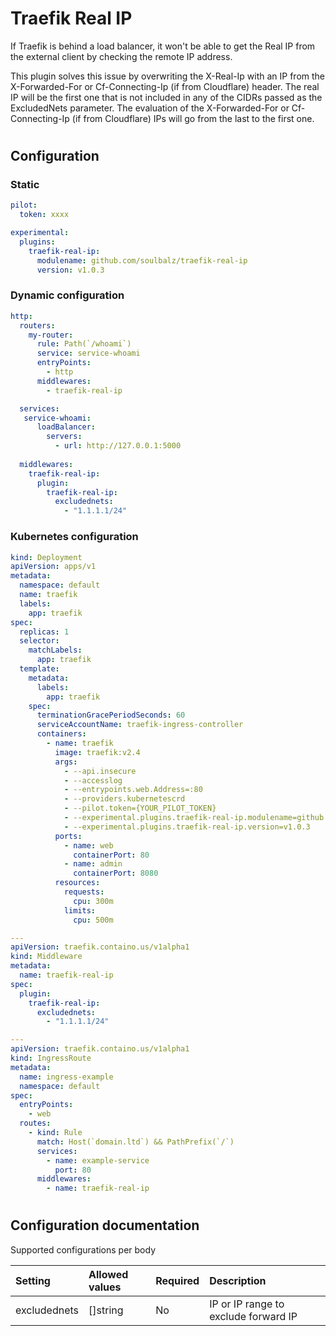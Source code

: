 # Traefik Real IP

If Traefik is behind a load balancer, it won't be able to get the Real IP from the external client by checking the remote IP address.

This plugin solves this issue by overwriting the X-Real-Ip with an IP from the X-Forwarded-For or Cf-Connecting-Ip (if from Cloudflare) header. The real IP will be the first one that is not included in any of the CIDRs passed as the ExcludedNets parameter. The evaluation of the X-Forwarded-For or Cf-Connecting-Ip (if from Cloudflare) IPs will go from the last to the first one.

#
## Configuration

### Static

```yaml
pilot:
  token: xxxx

experimental:
  plugins:
    traefik-real-ip:
      modulename: github.com/soulbalz/traefik-real-ip
      version: v1.0.3
```

### Dynamic configuration

```yaml
http:
  routers:
    my-router:
      rule: Path(`/whoami`)
      service: service-whoami
      entryPoints:
        - http
      middlewares:
        - traefik-real-ip

  services:
   service-whoami:
      loadBalancer:
        servers:
          - url: http://127.0.0.1:5000
  
  middlewares:
    traefik-real-ip:
      plugin:
        traefik-real-ip:
          excludednets:
            - "1.1.1.1/24"
```

### Kubernetes configuration

```yaml
kind: Deployment
apiVersion: apps/v1
metadata:
  namespace: default
  name: traefik
  labels:
    app: traefik
spec:
  replicas: 1
  selector:
    matchLabels:
      app: traefik
  template:
    metadata:
      labels:
        app: traefik
    spec:
      terminationGracePeriodSeconds: 60
      serviceAccountName: traefik-ingress-controller
      containers:
        - name: traefik
          image: traefik:v2.4
          args:
            - --api.insecure
            - --accesslog
            - --entrypoints.web.Address=:80
            - --providers.kubernetescrd
            - --pilot.token={YOUR_PILOT_TOKEN}
            - --experimental.plugins.traefik-real-ip.modulename=github.com/soulbalz/traefik-real-ip
            - --experimental.plugins.traefik-real-ip.version=v1.0.3
          ports:
            - name: web
              containerPort: 80
            - name: admin
              containerPort: 8080
          resources:
            requests:
              cpu: 300m
            limits:
              cpu: 500m

---
apiVersion: traefik.containo.us/v1alpha1
kind: Middleware
metadata:
  name: traefik-real-ip
spec:
  plugin:
    traefik-real-ip:
      excludednets:
        - "1.1.1.1/24"

---
apiVersion: traefik.containo.us/v1alpha1
kind: IngressRoute
metadata:
  name: ingress-example
  namespace: default
spec:
  entryPoints:
    - web
  routes:
    - kind: Rule
      match: Host(`domain.ltd`) && PathPrefix(`/`)
      services:
        - name: example-service
          port: 80
      middlewares:
        - name: traefik-real-ip
```

#
## Configuration documentation

Supported configurations per body

| Setting           | Allowed values      | Required    | Description |
| :--               | :--                 | :--         | :--         |
| excludednets      | []string            | No          | IP or IP range to exclude forward IP |

#